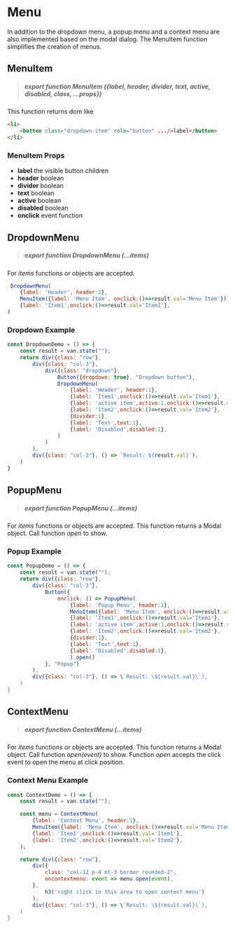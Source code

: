 # Menu

In addition to the dropdown menu, a popup menu and a context menu are also implemented based on the modal dialog. The MenuItem function simplifies the creation of menus.

## MenuItem

> ##### export function MenuItem ({label, header, divider, text, active, disabled, class, ...props})

This function returns dom like

```html
<li>
    <button class="dropdown-item" role="button" .../>label</button>
</li>
```

### MenuItem Props

- **label** the visible button children  
- **header**  boolean  
- **divider** boolean  
- **text** boolean  
- **active** boolean  
- **disabled** boolean  
- **onclick** event function  

## DropdownMenu

> ##### export function DropdownMenu (...items)

For *items* functions or objects are accepted.

```javascript
 DropdownMenu(
    {label: 'Header', header:1},
    MenuItem({label: 'Menu Item', onclick:()=>result.val='Menu Item'}),
    {label: 'Item1',onclick:()=>result.val='Item1'},
)
```

### Dropdown Example

```javascript
const DropdownDemo = () => {
    const result = van.state("");
    return div({class: "row"},
        div({class: "col-3"},
            div({class: "dropdown"},
                Button({dropdown: true}, "Dropdown button"),
                DropdownMenu(
                    {label: 'Header', header:1},
                    {label: 'Item1',onclick:()=>result.val='Item1'},
                    {label: 'active item',active:1,onclick:()=>result.val='active item'},
                    {label: 'Item2',onclick:()=>result.val='Item2'},
                    {divider:1},
                    {label: 'Text',text:1},
                    {label: 'Disabled',disabled:1},
                )
            )
        ),
        div({class: "col-3"}, () => `Result: ${result.val}`),
    )
}
```

## PopupMenu

> ##### export function PopupMenu (...items)

For *items* functions or objects are accepted.
This function returns a Modal object. Call function *open* to show.

### Popup Example

```javascript
const PopupDemo = () => {
    const result = van.state("");
    return div({class: "row"},
        div({class: "col-3"},
            Button({
                onclick: () => PopupMenu(
                    {label: 'Popup Menu', header:1},
                    MenuItem({label: 'Menu Item', onclick:()=>result.val='Menu Item'}),
                    {label: 'Item1',onclick:()=>result.val='Item1'},
                    {label: 'active item',active:1,onclick:()=>result.val='active item'},
                    {label: 'Item2',onclick:()=>result.val='Item2'},
                    {divider:1},
                    {label: 'Text',text:1},
                    {label: 'Disabled',disabled:1},
                    ).open()
            }, "Popup")
        ),
        div({class: "col-3"}, () => \`Result: \${result.val}\`),
    )
}
```

## ContextMenu

> ##### export function ContextMenu (...items)

For *items* functions or objects are accepted.
This function returns a Modal object. Call function *open(event)* to show. Function *open* accepts the click event to open the menu at click position.

### Context Menu Example

```javascript
const ContextDemo = () => {
    const result = van.state("");

    const menu = ContextMenu(
        {label: 'Context Menu', header:1},
        MenuItem({label: 'Menu Item', onclick:()=>result.val='Menu Item'}),
        {label: 'Item1',onclick:()=>result.val='Item1'},
        {label: 'Item2',onclick:()=>result.val='Item2'},
    );

    return div({class: "row"},
        div({
            class: "col-12 p-4 mt-3 border rounded-2",
            oncontextmenu: event => menu.open(event),
        },
            h3('right click in this area to open context menu')
        ),
        div({class: "col-3"}, () => \`Result: \${result.val}\`),
    )
}
```
